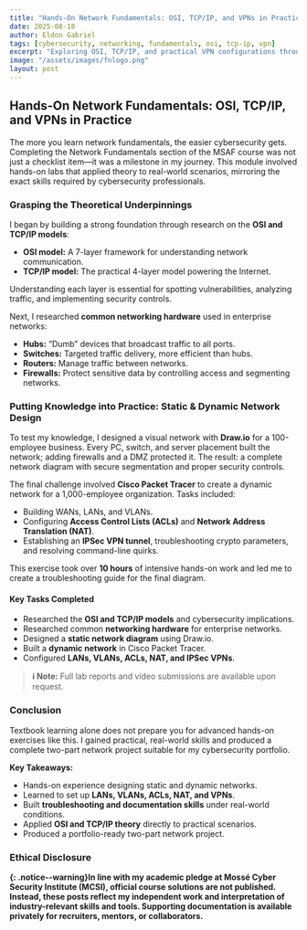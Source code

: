 ```yaml
---
title: "Hands-On Network Fundamentals: OSI, TCP/IP, and VPNs in Practice"
date: 2025-08-18
author: Eldon Gabriel
tags: [cybersecurity, networking, fundamentals, osi, tcp-ip, vpn]
excerpt: "Exploring OSI, TCP/IP, and practical VPN configurations through hands-on labs to build foundational cybersecurity skills."
image: "/assets/images/fnlogo.png"
layout: post
---
```


## Hands-On Network Fundamentals: OSI, TCP/IP, and VPNs in Practice

The more you learn network fundamentals, the easier cybersecurity gets. Completing the Network Fundamentals section of the MSAF course was not just a checklist item—it was a milestone in my journey. This module involved hands-on labs that applied theory to real-world scenarios, mirroring the exact skills required by cybersecurity professionals.

### Grasping the Theoretical Underpinnings

I began by building a strong foundation through research on the **OSI and TCP/IP models**:

- **OSI model:** A 7-layer framework for understanding network communication.  
- **TCP/IP model:** The practical 4-layer model powering the Internet.  

Understanding each layer is essential for spotting vulnerabilities, analyzing traffic, and implementing security controls.

Next, I researched **common networking hardware** used in enterprise networks:

- **Hubs:** “Dumb” devices that broadcast traffic to all ports.  
- **Switches:** Targeted traffic delivery, more efficient than hubs.  
- **Routers:** Manage traffic between networks.  
- **Firewalls:** Protect sensitive data by controlling access and segmenting networks.  

### Putting Knowledge into Practice: Static & Dynamic Network Design

To test my knowledge, I designed a visual network with **Draw.io** for a 100-employee business. Every PC, switch, and server placement built the network; adding firewalls and a DMZ protected it. The result: a complete network diagram with secure segmentation and proper security controls.

The final challenge involved **Cisco Packet Tracer** to create a dynamic network for a 1,000-employee organization. Tasks included:

- Building WANs, LANs, and VLANs.  
- Configuring **Access Control Lists (ACLs)** and **Network Address Translation (NAT)**.  
- Establishing an **IPSec VPN tunnel**, troubleshooting crypto parameters, and resolving command-line quirks.  

This exercise took over **10 hours** of intensive hands-on work and led me to create a troubleshooting guide for the final diagram.

#### Key Tasks Completed

- Researched the **OSI and TCP/IP models** and cybersecurity implications.  
- Researched common **networking hardware** for enterprise networks.  
- Designed a **static network diagram** using Draw.io.  
- Built a **dynamic network** in Cisco Packet Tracer.  
- Configured **LANs, VLANs, ACLs, NAT, and IPSec VPNs**.  

> **ℹ️ Note:** Full lab reports and video submissions are available upon request.

### Conclusion

Textbook learning alone does not prepare you for advanced hands-on exercises like this. I gained practical, real-world skills and produced a complete two-part network project suitable for my cybersecurity portfolio.

**Key Takeaways:**

- Hands-on experience designing static and dynamic networks.  
- Learned to set up **LANs, VLANs, ACLs, NAT, and VPNs**.  
- Built **troubleshooting and documentation skills** under real-world conditions.  
- Applied **OSI and TCP/IP theory** directly to practical scenarios.  
- Produced a portfolio-ready two-part network project.

### Ethical Disclosure

**{: .notice--warning}In line with my academic pledge at Mossé Cyber Security Institute (MCSI), official course solutions are not published. Instead, these posts reflect my independent work and interpretation of industry-relevant skills and tools. Supporting documentation is available privately for recruiters, mentors, or collaborators.**
